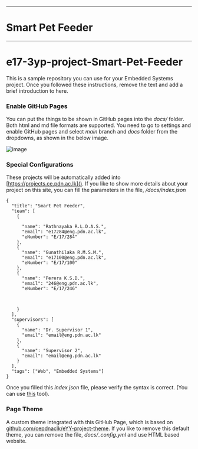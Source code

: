 ___
# Smart Pet Feeder
___

# e17-3yp-project-Smart-Pet-Feeder

This is a sample repository you can use for your Embedded Systems project. Once you followed these instructions, remove the text and add a brief introduction to here.

### Enable GitHub Pages

You can put the things to be shown in GitHub pages into the _docs/_ folder. Both html and md file formats are supported. You need to go to settings and enable GitHub pages and select _main_ branch and _docs_ folder from the dropdowns, as shown in the below image.

![image](https://user-images.githubusercontent.com/11540782/98789936-028d3600-2429-11eb-84be-aaba665fdc75.png)

### Special Configurations

These projects will be automatically added into [https://projects.ce.pdn.ac.lk](). If you like to show more details about your project on this site, you can fill the parameters in the file, _/docs/index.json_

```
{
  "title": "Smart Pet Feeder",
  "team": [
    {

      "name": "Rathnayaka R.L.D.A.S.",
      "email": "e17284@eng.pdn.ac.lk",
      "eNumber": "E/17/284"
    },
    {
      "name": "Gunathilaka R.M.S.M.",
      "email": "e17100@eng.pdn.ac.lk",
      "eNumber": "E/17/100"
    },
    {
      "name": "Perera K.S.D.",
      "email": "246@eng.pdn.ac.lk",
      "eNumber": "E/17/246"

  

    }
  ],
  "supervisors": [
    {
      "name": "Dr. Supervisor 1",
      "email": "email@eng.pdn.ac.lk"
    },
    {
      "name": "Supervisor 2",
      "email": "email@eng.pdn.ac.lk"
    }
  ],
  "tags": ["Web", "Embedded Systems"]
}
```

Once you filled this _index.json_ file, please verify the syntax is correct. (You can use [this](https://jsonlint.com/) tool).

### Page Theme

A custom theme integrated with this GitHub Page, which is based on [github.com/cepdnaclk/eYY-project-theme](https://github.com/cepdnaclk/eYY-project-theme). If you like to remove this default theme, you can remove the file, _docs/\_config.yml_ and use HTML based website.
